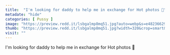 ```yaml
---
title:  "I'm looking for daddy to help me in exchange for Hot photos 🤭"
metadate: "hide"
categories: [ Pussy ]
image: "https://preview.redd.it/lsbgalmp8mq51.jpg?auto=webp&s=e48236629dda8b5e9636f05005b214a8422c6604"
thumb: "https://preview.redd.it/lsbgalmp8mq51.jpg?width=320&crop=smart&auto=webp&s=90366c1359be0b64d8b971c4180032644c11b53f"
visit: ""
---
```

I'm looking for daddy to help me in exchange for Hot photos 🤭
